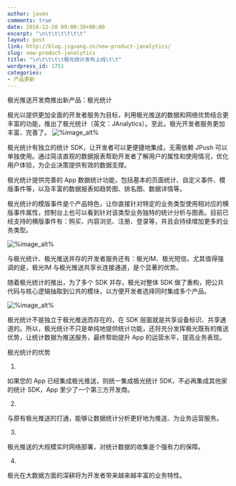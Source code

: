 ```yaml
---
author: javen
comments: true
date: 2016-12-28 09:00:39+00:00
excerpt: "\n\t\t\t\t\t\t"
layout: post
link: http://blog.jiguang.cn/new-product-janalytics/
slug: new-product-janalytics
title: "\n\t\t\t\t极光统计发布上线\t\t"
wordpress_id: 1751
categories:
- 产品更新
---
```



				











极光推送开发商推出新产品：极光统计




极光以提供更加全面的开发者服务为目标，利用极光推送的数据和网络优势结合更丰富的功能，推出了极光统计（英文：JAnalytics）。至此，极光开发者服务更加丰富、完善了。
![%image_alt%](http://blog.jiguang.cn/wp-content/uploads/2016/12/roadmap.jpg!thumbnail)




极光统计有独立的统计 SDK，让开发者可以更便捷地集成，无需依赖 JPush 可以单独使用。通过简洁直观的数据报表帮助开发者了解用户的属性和使用情况，优化用户体验，为企业决策提供有效的数据支撑。




极光统计提供完善的 App 数据统计功能，包括基本的页面统计、自定义事件、模版事件等，以及丰富的数据报表如趋势图、排名图、数据详情等。




极光统计的模版事件是个产品特色，让你直接针对特定的业务类型使用相对应的横版事件属性，控制台上也可以看到针对该类型业务独特的统计分析与图表。目前已经支持的横版事件有：购买、内容浏览、注册、登录等，并且会持续增加更多的业务类型。




![%image_alt%](http://blog.jiguang.cn/wp-content/uploads/2016/12/sdk(1).png!thumbnail)




与极光统计、极光推送并存的开发者服务还有：极光IM、极光短信。尤其值得强调的是，极光IM 与极光推送共享长连接通道，是个显著的优势。




随着极光统计的推出，为了多个 SDK 并存，极光对整体 SDK 做了重构，把公共代码与核心逻辑抽取到公共的模块，以方便开发者选择同时集成多个产品。




![%image_alt%](http://blog.jiguang.cn/wp-content/uploads/2016/12/WechatIMG21.jpeg!thumbnail)




极光统计不是独立于极光推送而存在的，在 SDK 层面就是共享设备标识、共享通道的。所以，极光统计不只是单纯地提供统计功能，还将充分发挥极光既有的推送优势，让统计数据为推送服务，最终帮助提升 App 的运营水平，提高业务表现。




极光统计的优势






	
  1. 


如果您的 App 已经集成极光推送，则统一集成极光统计 SDK，不必再集成其他家的统计 SDK，App 里少了一个第三方开发商。




	
  2. 


与原有极光推送的打通，能够让数据统计分析更好地为推送、为业务运营服务。




	
  3. 


极光推送的大规模实时网络部署，对统计数据的收集是个强有力的保障。




	
  4. 


极光在大数据方面的深耕将为开发者带来越来越丰富的业务特性。







​





		

